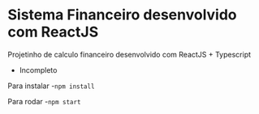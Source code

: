 # Sistema Financeiro desenvolvido com ReactJS

Projetinho de calculo financeiro desenvolvido com ReactJS + Typescript
- Incompleto

Para instalar
-`npm install`

Para rodar
-`npm start`




